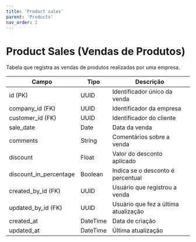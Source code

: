 ```yaml
---
title: 'Product sales'
parent: 'Products'
nav_order: 2
---
```


# Product Sales (Vendas de Produtos)

Tabela que registra as vendas de produtos realizadas por uma empresa.

| Campo                 | Tipo     | Descrição |
|----------------------|---------|-----------|
| id (PK)            | UUID    | Identificador único da venda |
| company_id (FK)    | UUID    | Identificador da empresa |
| customer_id (FK)   | UUID    | Identificador do cliente |
| sale_date         | Date    | Data da venda |
| comments         | String  | Comentários sobre a venda |
| discount        | Float   | Valor do desconto aplicado |
| discount_in_percentage | Boolean | Indica se o desconto é percentual |
| created_by_id (FK) | UUID  | Usuário que registrou a venda |
| updated_by_id (FK) | UUID  | Usuário que fez a última atualização |
| created_at       | DateTime | Data de criação |
| updated_at       | DateTime | Última atualização |

